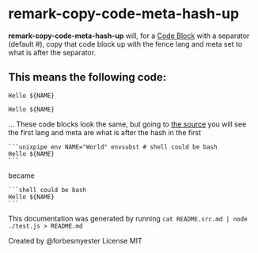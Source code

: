 # remark-copy-code-meta-hash-up

**remark-copy-code-meta-hash-up** will, for a [Code Block](https://github.com/syntax-tree/mdast#code) with a separator (default #), copy that code block up with the fence lang and meta set to what is after the separator.

## This means the following code:

```shell could be bash
Hello ${NAME}
```

```unixpipe env NAME="World" envsubst # shell could be bash
Hello ${NAME}
```

... These code blocks look the same, but going to [the source](https://raw.githubusercontent.com/forbesmyester/remark-copy-code-meta-hash-up/main/README.md) you will see the first lang and meta are what is after the hash in the first

    ```unixpipe env NAME="World" envsubst # shell could be bash
    Hello ${NAME}
    ```

became

    ```shell could be bash
    Hello ${NAME}
    ```

This documentation was generated by running `cat README.src.md | node ./test.js > README.md`

Created by @forbesmyester
License MIT
